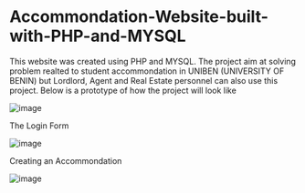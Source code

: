 # Accommondation-Website-built-with-PHP-and-MYSQL
This website was created using PHP and MYSQL. The project aim at solving problem realted to student accommondation in UNIBEN (UNIVERSITY OF BENIN) but Lordlord, Agent and Real Estate personnel can also use this project. Below is a prototype of how the project will look like

![image](https://user-images.githubusercontent.com/74609778/154191960-545a16d4-a65f-475a-9bad-77fef1cb9dc6.png)

The Login Form

![image](https://user-images.githubusercontent.com/74609778/154192489-2b023018-0748-4100-9375-dc4def0481c4.png)

Creating an Accommondation

![image](https://user-images.githubusercontent.com/74609778/154192897-4aad1027-8b89-41ac-afa1-d5dd05bf98ab.png)
